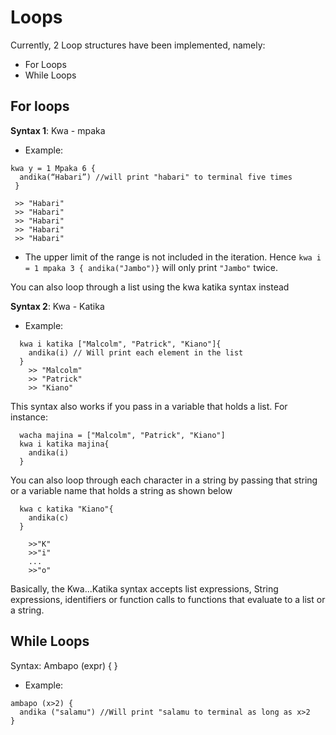 # Loops

Currently, 2 Loop structures have been implemented, namely:

- For Loops
- While Loops

## For loops

**Syntax 1**: Kwa - mpaka

- Example:

```
kwa y = 1 Mpaka 6 {
  andika(“Habari”) //will print "habari" to terminal five times
 }

 >> "Habari"
 >> "Habari"
 >> "Habari"
 >> "Habari"
 >> "Habari"

```
- The upper limit of the range is not included in the iteration. Hence `kwa i = 1 mpaka 3 { andika("Jambo")}` will only print ` "Jambo" ` twice.

You can also loop through a list using the kwa katika syntax instead

**Syntax 2**: Kwa - Katika

- Example:

```
  kwa i katika ["Malcolm", "Patrick", "Kiano"]{
    andika(i) // Will print each element in the list
  }
    >> "Malcolm"
    >> "Patrick"
    >> "Kiano"
```

This syntax also works if you pass in a variable that holds a list. For instance:

```
  wacha majina = ["Malcolm", "Patrick", "Kiano"]
  kwa i katika majina{
    andika(i)
  }
```

You can also loop through each character in a string by passing that string or a variable name that holds a string as shown below

```
  kwa c katika "Kiano"{
    andika(c)
  }

    >>"K"
    >>"i"
    ...
    >>"o"
```

Basically, the Kwa...Katika syntax accepts list expressions, String expressions, identifiers or function calls to functions that evaluate to a list or a string.

## While Loops

Syntax: Ambapo (expr) { }

- Example:

```
ambapo (x>2) {
  andika ("salamu") //Will print "salamu to terminal as long as x>2
}
```
